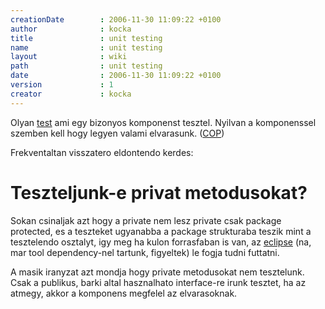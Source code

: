 ```yaml
---
creationDate        : 2006-11-30 11:09:22 +0100 
author              : kocka 
title               : unit testing 
name                : unit testing 
layout              : wiki 
path                : unit testing 
date                : 2006-11-30 11:09:22 +0100 
version             : 1 
creator             : kocka 
---
```

Olyan [test](test.html) ami egy bizonyos komponenst tesztel. Nyilvan a komponenssel szemben kell hogy legyen valami elvarasunk. ([COP](COP.html))

Frekventaltan visszatero eldontendo kerdes:

# Teszteljunk-e privat metodusokat?

Sokan csinaljak azt hogy a private nem lesz private csak package protected, es a teszteket ugyanabba a package strukturaba teszik mint a tesztelendo osztalyt, igy meg ha kulon forrasfaban is van, az [eclipse](Eclipse.html) (na, mar tool dependency-nel tartunk, figyeltek) le fogja tudni futtatni. 

A masik iranyzat azt mondja hogy private metodusokat nem tesztelunk. Csak a publikus, barki altal hasznalhato interface-re irunk tesztet, ha az atmegy, akkor a komponens megfelel az elvarasoknak.
